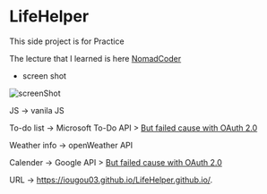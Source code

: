 # LifeHelper

This side project is for Practice

The lecture that I learned is here <a href="https://nomadcoders.co/javascript-for-beginners/lobby">NomadCoder</a>

* screen shot
  
![screenShot](https://user-images.githubusercontent.com/53176902/105579891-9cc80d80-5dcc-11eb-8ff2-5e59d9d1d4a3.PNG)

JS -> vanila JS


To-do list -> Microsoft To-Do API > <u>But failed cause with OAuth 2.0</u>

Weather info -> openWeather API

Calender -> Google API > <u>But failed cause with OAuth 2.0</u>

URL -> https://iougou03.github.io/LifeHelper.github.io/.

